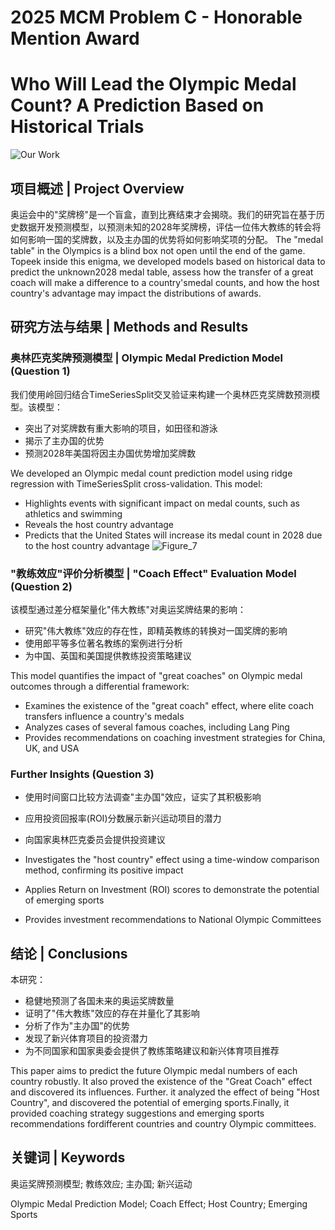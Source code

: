 # 2025 MCM Problem C - Honorable Mention Award
# Who Will Lead the Olympic Medal Count? A Prediction Based on Historical Trials

![Our Work](https://github.com/user-attachments/assets/c40aef70-456a-4223-bd64-e2eb037526b1)

## 项目概述 | Project Overview

奥运会中的"奖牌榜"是一个盲盒，直到比赛结束才会揭晓。我们的研究旨在基于历史数据开发预测模型，以预测未知的2028年奖牌榜，评估一位伟大教练的转会将如何影响一国的奖牌数，以及主办国的优势将如何影响奖项的分配。
The "medal table" in the Olympics is a blind box not open until the end of the game. Topeek inside this enigma, we developed models based on historical data to predict the unknown2028 medal table, assess how the transfer of a great coach will make a difference to a country'smedal counts, and how the host country's advantage may impact the distributions of awards.

## 研究方法与结果 | Methods and Results

### 奥林匹克奖牌预测模型 | Olympic Medal Prediction Model (Question 1)

我们使用岭回归结合TimeSeriesSplit交叉验证来构建一个奥林匹克奖牌数预测模型。该模型：
- 突出了对奖牌数有重大影响的项目，如田径和游泳
- 揭示了主办国的优势
- 预测2028年美国将因主办国优势增加奖牌数

We developed an Olympic medal count prediction model using ridge regression with TimeSeriesSplit cross-validation. This model:
- Highlights events with significant impact on medal counts, such as athletics and swimming
- Reveals the host country advantage
- Predicts that the United States will increase its medal count in 2028 due to the host country advantage
![Figure_7](https://github.com/user-attachments/assets/d277cd0a-9eaf-4053-b2a1-eb12b6bcad90)


### "教练效应"评价分析模型 | "Coach Effect" Evaluation Model (Question 2)

该模型通过差分框架量化"伟大教练"对奥运奖牌结果的影响：
- 研究"伟大教练"效应的存在性，即精英教练的转换对一国奖牌的影响
- 使用郎平等多位著名教练的案例进行分析
- 为中国、英国和美国提供教练投资策略建议

This model quantifies the impact of "great coaches" on Olympic medal outcomes through a differential framework:
- Examines the existence of the "great coach" effect, where elite coach transfers influence a country's medals
- Analyzes cases of several famous coaches, including Lang Ping
- Provides recommendations on coaching investment strategies for China, UK, and USA

### Further Insights (Question 3)

- 使用时间窗口比较方法调查"主办国"效应，证实了其积极影响
- 应用投资回报率(ROI)分数展示新兴运动项目的潜力
- 向国家奥林匹克委员会提供投资建议

- Investigates the "host country" effect using a time-window comparison method, confirming its positive impact
- Applies Return on Investment (ROI) scores to demonstrate the potential of emerging sports
- Provides investment recommendations to National Olympic Committees

## 结论 | Conclusions

本研究：
- 稳健地预测了各国未来的奥运奖牌数量
- 证明了"伟大教练"效应的存在并量化了其影响
- 分析了作为"主办国"的优势
- 发现了新兴体育项目的投资潜力
- 为不同国家和国家奥委会提供了教练策略建议和新兴体育项目推荐

This paper aims to predict the future Olympic medal numbers of each country robustly. It also proved the existence of the "Great Coach" effect and discovered its influences. Further. it analyzed the effect of being "Host Country", and discovered the potential of emerging sports.Finally, it provided coaching strategy suggestions and emerging sports recommendations fordifferent countries and country Olympic committees.

## 关键词 | Keywords

奥运奖牌预测模型; 教练效应; 主办国; 新兴运动

Olympic Medal Prediction Model; Coach Effect; Host Country; Emerging Sports
